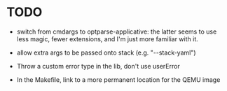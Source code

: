 # TODO

- switch from cmdargs to optparse-applicative: the latter seems to
  use less magic, fewer extensions, and I'm just more familiar with it.
- allow extra args to be passed onto stack (e.g. "--stack-yaml")

- Throw a custom error type in the lib, don't use userError

- In the Makefile, link to a more permanent location for the QEMU image

